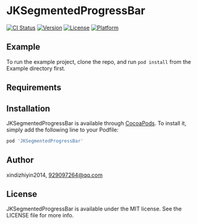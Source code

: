 # JKSegmentedProgressBar

[![CI Status](https://img.shields.io/travis/xindizhiyin2014/JKSegmentedProgressBar.svg?style=flat)](https://travis-ci.org/xindizhiyin2014/JKSegmentedProgressBar)
[![Version](https://img.shields.io/cocoapods/v/JKSegmentedProgressBar.svg?style=flat)](https://cocoapods.org/pods/JKSegmentedProgressBar)
[![License](https://img.shields.io/cocoapods/l/JKSegmentedProgressBar.svg?style=flat)](https://cocoapods.org/pods/JKSegmentedProgressBar)
[![Platform](https://img.shields.io/cocoapods/p/JKSegmentedProgressBar.svg?style=flat)](https://cocoapods.org/pods/JKSegmentedProgressBar)

## Example

To run the example project, clone the repo, and run `pod install` from the Example directory first.

## Requirements

## Installation

JKSegmentedProgressBar is available through [CocoaPods](https://cocoapods.org). To install
it, simply add the following line to your Podfile:

```ruby
pod 'JKSegmentedProgressBar'
```

## Author

xindizhiyin2014, 929097264@qq.com

## License

JKSegmentedProgressBar is available under the MIT license. See the LICENSE file for more info.
